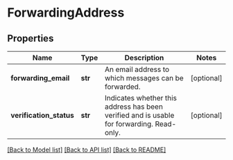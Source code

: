 # ForwardingAddress

## Properties
Name | Type | Description | Notes
------------ | ------------- | ------------- | -------------
**forwarding_email** | **str** | An email address to which messages can be forwarded. | [optional] 
**verification_status** | **str** | Indicates whether this address has been verified and is usable for forwarding. Read-only. | [optional] 

[[Back to Model list]](../README.md#documentation-for-models) [[Back to API list]](../README.md#documentation-for-api-endpoints) [[Back to README]](../README.md)


